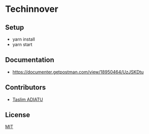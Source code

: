 # Techinnover

## Setup 
* yarn install
* yarn start

## Documentation
* https://documenter.getpostman.com/view/18950464/UzJSKDtu

## Contributors
* [Taslim ADIATU](https://github.com/jhaytaslim)

## License
[MIT](https://choosealicense.com/licenses/mit/)